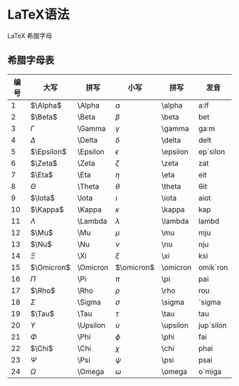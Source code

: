 # LaTeX语法

LaTeX 希腊字母

## 希腊字母表

| 编号 | 大写        | 拼写     | 小写       |拼写      | 发音          |
| ---- | ---------- | -------- | ---------- | -------- | ------------- |
| 1    |  $\Alpha$  | \Alpha   | $\alpha$   | \alpha   | a:lf          |
| 2    |   $\Beta$  | \Beta    | $\beta$    | \beta    | bet           |
| 3    | $\Gamma$   | \Gamma   | $\gamma$   | \gamma   | ga:m          |
| 4    | $\Delta$   | \Delta   | $\delta$   | \delta   | delt          |
| 5    | $\Epsilon$ | \Epsilon | $\epsilon$ | \epsilon | ep\`silon     |
| 6    |  $\Zeta$   | \Zeta    | $\zeta$    | \zeta    | zat           |
| 7    |  $\Eta$    | \Eta     | $\eta$     | \eta     | eit           |
| 8    | $\Theta$   | \Theta   | $\theta$   | \theta   | θit           |
| 9    |  $\Iota$   | \Iota    | $\iota$    | \iota    | aiot          |
| 10   |  $\Kappa$  | \Kappa   | $\kappa$   | \kappa   | kap           |
| 11   | $\Lambda$  | \Lambda  | $\lambda$  | \lambda  | lambd         |
| 12   |   $\Mu$    | \Mu      | $\mu$      | \mu      | mju           |
| 13   |   $\Nu$    | \Nu      | $\nu$      | \nu      | nju           |
| 14   | $\Xi$      | \Xi      | $\xi$      | \xi      | ksi           |
| 15   | $\Omicron$ | \Omicron | $\omicron$ | \omicron | omik\`ron     |
| 16   | $\Pi$      | \Pi      | $\pi$      | \pi      | pai           |
| 17   |  $\Rho$    | \Rho     | $\rho$     | \rho     | rou           |
| 18   | $\Sigma$   | \Sigma   | $\sigma$   | \sigma   | \`sigma       |
| 19   |  $\Tau$    | \Tau     | $\tau$     | \tau     | tau           |
| 20   | $\Upsilon$ | \Upsilon | $\upsilon$ | \upsilon | jup\`silon    |
| 21   | $\Phi$     | \Phi     | $\phi$     | \phi     | fai           |
| 22   |  $\Chi$    | \Chi     | $\chi$     | \chi     | phai          |
| 23   | $\Psi$     | \Psi     | $\psi$     | \psi     | psai          |
| 24   | $\Omega$   | \Omega   | $\omega$   | \omega   | o\`miga       |